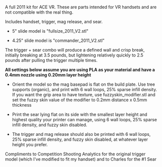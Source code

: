 A full 2011 kit for ACE VR. These are parts intended for VR handsets and are not compatible with the real thing.

Includes handset, trigger, mag release, and sear. 




- 5" slide model is "fullsize_2011_V2.stl"

- 4.25" slide model is "commander_2011_V2.stl"




The trigger + sear combo will produce a defined wall and crisp break, initially breaking at 3.5 pounds, but lightening relatively quickly to 2.5 pounds after pulling the trigger multiple times.



**All settings below assume you are using PLA as your material and have a 0.4mm nozzle using 0.20mm layer height**
- Orient the model so the mag basepad is flat on the build plate. Use tree supports (organic), and print with 6 wall loops, 25% sparse infill density. If you want the grip area to have texture, use fuzzyskin_modifier.stl and set the fuzzy skin value of the modifier to 0.2mm distance x 0.5mm thickness

- Print the sear lying flat on its side with the smallest layer height and highest quality your printer can manage, using 6 wall loops, 25% sparse infill density, and fuzzy skin disabled.

- The trigger and mag release should also be printed with 6 wall loops, 25% sparse infill density, and fuzzy skin disabled, at whatever layer height you prefer.





Compliments to Competition Shooting Analytics for the original trigger model (which I've modified to fit my handset) and to Charles for the #1 Sear
